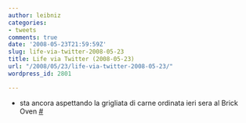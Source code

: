 ```yaml
---
author: leibniz
categories:
- tweets
comments: true
date: '2008-05-23T21:59:59Z'
slug: life-via-twitter-2008-05-23
title: Life via Twitter (2008-05-23)
url: "/2008/05/23/life-via-twitter-2008-05-23/"
wordpress_id: 2801

---
```

* sta ancora aspettando la grigliata di carne ordinata ieri sera al Brick Oven [#](http://twitter.com/leibniz/statuses/818160868)


